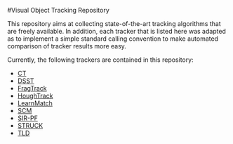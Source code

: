#Visual Object Tracking Repository

This repository aims at collecting state-of-the-art tracking algorithms that are freely available.
In addition, each tracker that is listed here was adapted as to implement a simple standard calling convention
to make automated comparison of tracker results more easy.

Currently, the following trackers are contained in this repository:

* [CT](https://www.github.com/gnebehay/CT)
* [DSST](https://www.github.com/gnebehay/DSST)
* [FragTrack](https://www.github.com/gnebehay/FragTrack)
* [HoughTrack](https://www.github.com/gnebehay/HoughTrack)
* [LearnMatch](https://www.github.com/gnebehay/LearnMatch)
* [SCM](https://www.github.com/gnebehay/SCM)
* [SIR-PF](https://www.github.com/gnebehay/SIR-PF)
* [STRUCK](https://www.github.com/gnebehay/STRUCK)
* [TLD](https://www.github.com/gnebehay/TLD)
